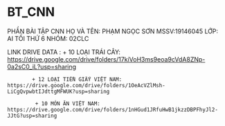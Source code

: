 # BT_CNN
PHẦN BÀI TẬP CNN
HỌ VÀ TÊN: PHẠM NGỌC SƠN
MSSV:19146045
LỚP: AI TỐI THỨ 6 
NHÓM: 02CLC
         


 LINK DRIVE DATA :
          + 10 LOẠI TRÁI CÂY: https://drive.google.com/drive/folders/17kiVoH3ms9eoa9cVdA8ZNp-0a2sC0_iL?usp=sharing

            + 12 LOẠI TIỀN GIẤY VIỆT NAM: https://drive.google.com/drive/folders/1OeAcVZlMsh-LiCgQvpwbtIJdttgMFWUK?usp=sharing

             + 10 MÓN ĂN VIỆT NAM: https://drive.google.com/drive/folders/1nHGud1JRfuHwB1jkzzDBPFhyJl2-JJtG?usp=sharing
